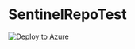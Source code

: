 # SentinelRepoTest


[![Deploy to Azure](https://aka.ms/deploytoazurebutton)](https://portal.azure.com/#create/Microsoft.Template/uri/https%3A%2F%2Fraw.githubusercontent.com%2Fyazanouf%2FSentinelRepoTest%2Fmain%2Fazuredeploy.json)
